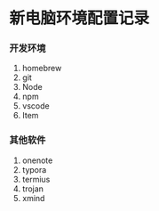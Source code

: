 # 新电脑环境配置记录

### 开发环境

1. homebrew
2. git
3. Node
4. npm
5. vscode
6. Item

### 其他软件

1. onenote
2. typora
3. termius
4. trojan
5. xmind